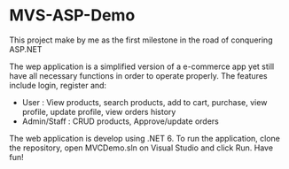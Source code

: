 # MVS-ASP-Demo

<p>This project make by me as the first milestone in the road of conquering ASP.NET </p>
<p>The wep application is a simplified version of a e-commerce app yet still have all necessary functions in order to operate properly. The features include login, register and:</p>
<ul>
  <li> User : View products, search products, add to cart, purchase, view profile, update profile, view orders history</li>
  <li> Admin/Staff : CRUD products, Approve/update orders</li>
</ul>
<p>The web application is develop using .NET 6. To run the application, clone the repository, open MVCDemo.sln on Visual Studio and click Run. Have fun!</p>
